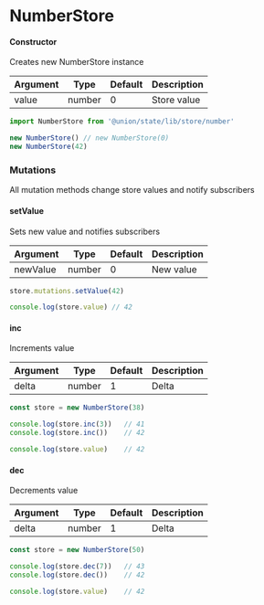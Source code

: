 # NumberStore

#### Constructor

Creates new NumberStore instance

| Argument  | Type    | Default  | Description  |
|-----------|---------|----------|--------------|
| value     | number  | 0        | Store value  |

```javascript
import NumberStore from '@union/state/lib/store/number'

new NumberStore() // new NumberStore(0)
new NumberStore(42)
```

### Mutations

All mutation methods change store values and notify subscribers

#### setValue

Sets new value and notifies subscribers

| Argument  | Type    | Default  | Description  |
|-----------|---------|----------|--------------|
| newValue  | number  | 0        | New value    |

```javascript
store.mutations.setValue(42)

console.log(store.value) // 42
```

#### inc

Increments value

| Argument  | Type    | Default  | Description  |
|-----------|---------|----------|--------------|
| delta     | number  | 1        | Delta        |

```javascript
const store = new NumberStore(38)

console.log(store.inc(3))	// 41
console.log(store.inc())	// 42

console.log(store.value)	// 42
```

#### dec

Decrements value

| Argument  | Type    | Default  | Description  |
|-----------|---------|----------|--------------|
| delta     | number  | 1        | Delta        |

```javascript
const store = new NumberStore(50)

console.log(store.dec(7))	// 43
console.log(store.dec())	// 42

console.log(store.value)	// 42
```
